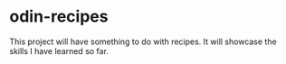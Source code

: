 # odin-recipes

This project will have something to do with recipes.
It will showcase the skills I have learned so far.
